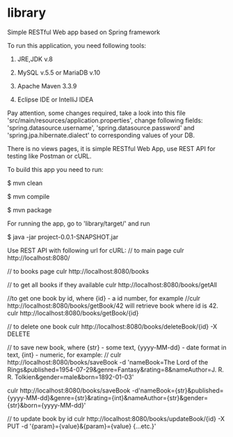 # library

Simple RESTful Web app based on Spring framework

To run this application, you need following tools:

1) JRE,JDK v.8

2) MySQL v.5.5 or MariaDB v.10
  
3) Apache Maven 3.3.9

4) Eclipse IDE or IntelliJ IDEA

Pay attention, some changes required, take a look into this file 'src/main/resources/application.properties', change following fields: 'spring.datasource.username', 'spring.datasource.password' and 'spring.jpa.hibernate.dialect' to corresponding values of your DB.

There is no views pages, it is simple RESTful Web App, use REST API for testing like Postman or cURL.

To build this app you need to run:

$ mvn clean 

$ mvn compile 

$ mvn package

For running the app, go to 'library/target/' and run

$ java -jar project-0.0.1-SNAPSHOT.jar

Use REST API with following url for cURL:
// to main page
culr http://localhost:8080/

// to books page
culr http://localhost:8080/books 

// to get all books if they available
culr http://localhost:8080/books/getAll 

//to get one book by id, where {id} - a id number, for example
//culr http://localhost:8080/books/getBook/42  will retrieve book where id is 42.
culr http://localhost:8080/books/getBook/{id} 

// to delete one book
culr http://localhost:8080/books/deleteBook/{id} -X DELETE

// to save new book, where {str} - some text, {yyyy-MM-dd} - date format in text, {int} - numeric, for example: 
// culr http://localhost:8080/books/saveBook -d 'nameBook=The Lord of the Rings&published=1954-07-29&genre=Fantasy&rating=8&nameAuthor=J. R. R. Tolkien&gender=male&born=1892-01-03'

culr http://localhost:8080/books/saveBook -d'nameBook={str}&published={yyyy-MM-dd}&genre={str}&rating={int}&nameAuthor={str}&gender={str}&born={yyyy-MM-dd}'

// to update book by id
culr http://localhost:8080/books/updateBook/{id} -X PUT -d '{param}={value}&{param}={value} {...etc.}'
